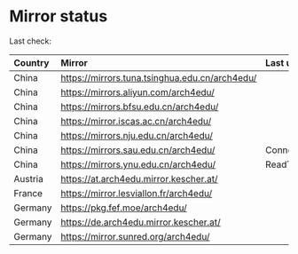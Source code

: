 <script src="./time.js"></script>
# Mirror status
Last check: <script type="text/javascript">localize(1687994419.6935759);</script>

|Country|Mirror|Last update|
|:------|:-----|:----------|
|China|https://mirrors.tuna.tsinghua.edu.cn/arch4edu/|<script type="text/javascript">localize(1687934152);</script>|
|China|https://mirrors.aliyun.com/arch4edu/|<script type="text/javascript">localize(1687934152);</script>|
|China|https://mirrors.bfsu.edu.cn/arch4edu/|<script type="text/javascript">localize(1687934152);</script>|
|China|https://mirror.iscas.ac.cn/arch4edu/|<script type="text/javascript">localize(1687977213);</script>|
|China|https://mirrors.nju.edu.cn/arch4edu/|<script type="text/javascript">localize(1687847732);</script>|
|China|https://mirrors.sau.edu.cn/arch4edu/|ConnectionError|
|China|https://mirrors.ynu.edu.cn/arch4edu/|ReadTimeout|
|Austria|https://at.arch4edu.mirror.kescher.at/|<script type="text/javascript">localize(1687934152);</script>|
|France|https://mirror.lesviallon.fr/arch4edu/|<script type="text/javascript">localize(1687934152);</script>|
|Germany|https://pkg.fef.moe/arch4edu/|<script type="text/javascript">localize(1687934152);</script>|
|Germany|https://de.arch4edu.mirror.kescher.at/|<script type="text/javascript">localize(1687934152);</script>|
|Germany|https://mirror.sunred.org/arch4edu/|<script type="text/javascript">localize(1687934152);</script>|

<script src="./tablefilter/tablefilter.js"></script>
<script src="./table.js"></script>